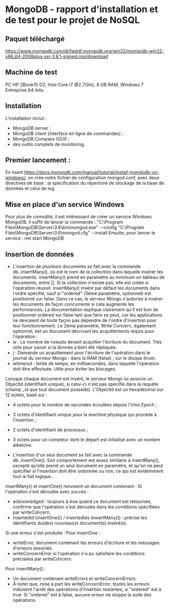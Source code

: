 # MongoDB - rapport d'installation et de test pour le projet de NoSQL

## Paquet téléchargé
https://www.mongodb.com/dr/fastdl.mongodb.org/win32/mongodb-win32-x86_64-2008plus-ssl-3.6.1-signed.msi/download

## Machine de test

PC HP ZBook15 G2, Intel Core I7 @2.7GHz, 8 GB RAM, Windows 7 Entreprise 64-bits.

## Installation

L'installation inclut :
- MongoDB server ;
- MongoDB client (interface en ligne de commandes) ;
- MongoDB Compass (GUI) ;
- des outils complets de monitoring.

## Premier lancement :

En lisant https://docs.mongodb.com/manual/tutorial/install-mongodb-on-windows/, on crée notre fichier de configuration mongod.conf, avec deux directives de base : la spécification du répertoire de stockage de la base de données et celui de log.

## Mise en place d'un service Windows

Pour plus de comodité, il est intéressant de créer un service Windows MongoDB. Il suffit de lancer la commande :
"C:\Program Files\MongoDB\Server\3.6\bin\mongod.exe" --config "C:\Program Files\MongoDB\Server\3.6\mongod.cfg" --install
Ensuite, pour lancer le service :
net start MongoDB

## Insertion de données

- L'insertion de plusieurs documents se fait avec la commande db.<collection>.insertMany(), où <collection> est le nom de la collection dans laquelle insérer les documents.
insertMany() prend en paramètre au minimum un tableau de documents, entre []. 
Si la collection n'existe pas, elle est créée si l'opération réussit.
insertMany() insère par défaut les documents dans l'ordre spécifié, sauf si "ordered" (3ème paramètre, optionnel) est positionné sur false. Dans ce cas, le serveur Mongo s'autorise à insérer les documents de façon concurrente si cela augmente les performances.
La documentation explique clairement qu'il est bon de positionner ordered sur false tant que faire se peut, car les applications ne devraient de toute façon pas dépendre de l'ordre d'insertion pour leur fonctionnement.
Le 2ème paramètre, Write Concern, également optionnel, est un document décrivant les acquittements requis pour l'opération :
- w : Le nombre de noeuds devant acquitter l'écriture du document. Très utile pour savoir si la donnée a bien été répliquée.
- j : Demande un acquittement pour l'écriture de l'opération dans le journal du serveur Mongo : dans la RAM (false) ; sur le disque (true).
- wtimeout : limite de temps, en millisecondes, dans laquelle l'opération doit être effectuée. Utile pour éviter les blocages.

Lorsque chaque document est inséré, le serveur Mongo lui associe un ObjectId (identifiant unique), si celui-ci n'est pas spécifié dans la requête (champ _id que tout document possède). L'ObjectId est un hexadécimal sur 12 octets, basé sur :
- 4 octets pour le nombre de secondes écoulées depuis l'Unix Epoch ;
- 3 octets d'identifiant unique pour la machine physique qui procède à l'insertion ;
- 2 octets d'identifiant de processus ;
- 3 octets pour un compteur dont le départ est initialisé avec un nombre aléatoire.

- L'insertion d'un seul document se fait avec la commande db.<collection>.insertOne(). Son comportement est assez similaire à insertMany(), excepté qu'elle prend un seul document en paramètre, et qu'on ne peut spécifier si l'insertion doit être ordonnée ou non, ce qui est évidemment tout-à-fait logique...

insertMany() et insertOne() renvoient un document contenant :
Si l'opération s'est déroulée avec succès :
- acknowledged : toujours à true quand ce document est retournée, confirme que l'opération s'est déroulée dans les conditions spécifiées par writeConcern.
- insertedId (insertOne()) / insertedIds (insertMany()) : précise les identifiants du(des) nouveau(x) document(s) inséré(s).

Si une erreur s'est produite :
Pour insertOne :
- writeError, document contenant les erreurs d'écriture et les messages d'erreurs associés.
- writeConcernError si l'opération n'a pu satisfaire les conditions précisées par writeConcern.

Pour insertMany() :
- Un document contenant writeErrors et writeConcernErrors.
- À noter que, mise à part les writeConcernError, toutes les erreurs induisent l'arrêt des opérations d'insertion restantes, si "ordered" est à true. Si "ordered" est à false, aucune erreur ne stoppe la suite des opérations.